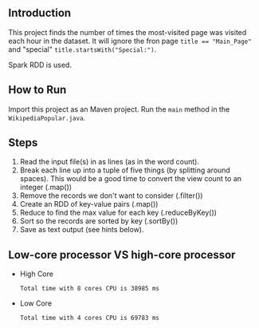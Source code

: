 ## Introduction
This project finds the number of times the most-visited page was visited each hour in the dataset. It will ignore the fron page `title == "Main_Page"` and "special" `title.startsWith("Special:")`. 

Spark RDD is used. 

## How to Run
Import this project as an Maven project. Run the `main` method in the `WikipediaPopular.java`.

## Steps
1. Read the input file(s) in as lines (as in the word count).
2. Break each line up into a tuple of five things (by splitting around spaces). This would be a good time
to convert the view count to an integer (.map())
3. Remove the records we don't want to consider (.filter())
4. Create an RDD of key-value pairs (.map())
5. Reduce to find the max value for each key (.reduceByKey())
6. Sort so the records are sorted by key (.sortBy())
7. Save as text output (see hints below).

## Low-core processor VS high-core processor

* High Core

    `Total time with 8 cores CPU is 38985 ms`
    
* Low Core

    `Total time with 4 cores CPU is 69783 ms`
